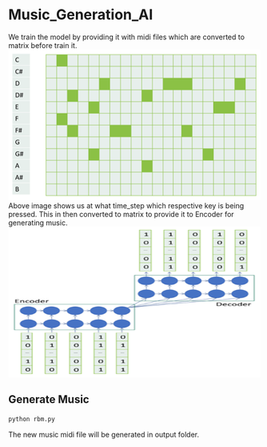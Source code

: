 # Music_Generation_AI

We train the model by providing it with midi files which are converted to matrix before train it.
<img src="Music Generation AI/Images/Keys.png" width="600" height="300">
Above image shows us at what time_step which respective key is being pressed.
This in then converted to matrix to provide it to Encoder for generating music.
<img src="Music Generation AI/Images/Music Matrix.png" width="600" height="300">


## Generate Music

```html
python rbm.py
```
The new music midi file will be generated in output folder.
